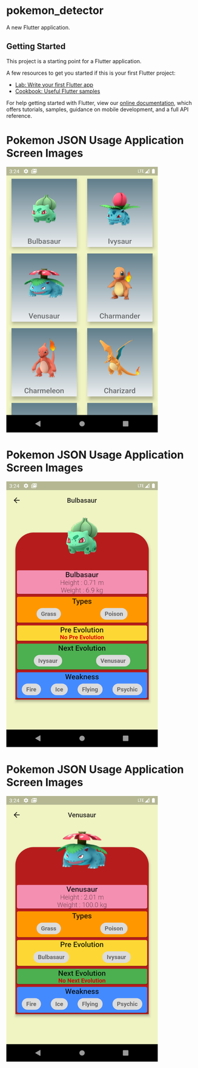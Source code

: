 # pokemon_detector

A new Flutter application.

## Getting Started

This project is a starting point for a Flutter application.

A few resources to get you started if this is your first Flutter project:

- [Lab: Write your first Flutter app](https://flutter.dev/docs/get-started/codelab)
- [Cookbook: Useful Flutter samples](https://flutter.dev/docs/cookbook)

For help getting started with Flutter, view our
[online documentation](https://flutter.dev/docs), which offers tutorials,
samples, guidance on mobile development, and a full API reference.


 # Pokemon JSON Usage Application Screen Images 
<img src=/ScreenShots/ss_1.png width="400" height="700">

 # Pokemon JSON Usage Application Screen Images 
<img src=/ScreenShots/ss_2.png width="400" height="700">

 # Pokemon JSON Usage Application Screen Images 
<img src=/ScreenShots/ss_3.png width="400" height="700">

